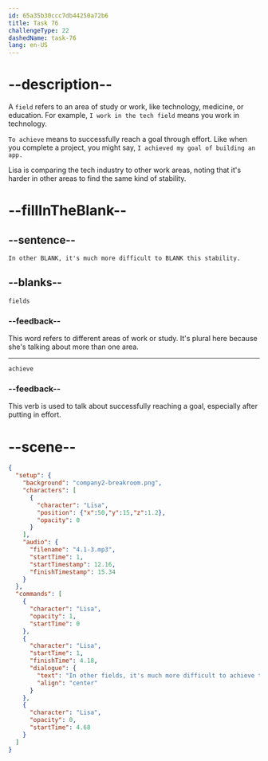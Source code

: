 ```yaml
---
id: 65a35b30ccc7db44250a72b6
title: Task 76
challengeType: 22
dashedName: task-76
lang: en-US
---
```


<!-- (Audio) Lisa: In other fields, it's much more difficult to achieve this stability. -->

# --description--

A `field` refers to an area of study or work, like technology, medicine, or education. For example, `I work in the tech field` means you work in technology.

`To achieve` means to successfully reach a goal through effort. Like when you complete a project, you might say, `I achieved my goal of building an app.`

Lisa is comparing the tech industry to other work areas, noting that it's harder in other areas to find the same kind of stability.

# --fillInTheBlank--

## --sentence--

`In other BLANK, it's much more difficult to BLANK this stability.`

## --blanks--

`fields`

### --feedback--

This word refers to different areas of work or study. It's plural here because she's talking about more than one area.

---

`achieve`

### --feedback--

This verb is used to talk about successfully reaching a goal, especially after putting in effort.

# --scene--

```json
{
  "setup": {
    "background": "company2-breakroom.png",
    "characters": [
      {
        "character": "Lisa",
        "position": {"x":50,"y":15,"z":1.2},
        "opacity": 0
      }
    ],
    "audio": {
      "filename": "4.1-3.mp3",
      "startTime": 1,
      "startTimestamp": 12.16,
      "finishTimestamp": 15.34
    }
  },
  "commands": [
    {
      "character": "Lisa",
      "opacity": 1,
      "startTime": 0
    },
    {
      "character": "Lisa",
      "startTime": 1,
      "finishTime": 4.18,
      "dialogue": {
        "text": "In other fields, it's much more difficult to achieve this stability.",
        "align": "center"
      }
    },
    {
      "character": "Lisa",
      "opacity": 0,
      "startTime": 4.68
    }
  ]
}
```

